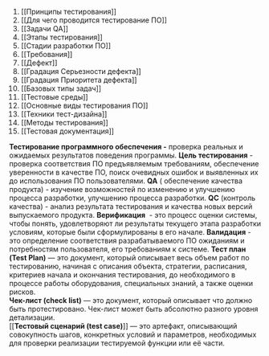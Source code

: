 
1. [[Принципы тестирования]]
2. [[Для чего проводится тестирование ПО]]
3. [[Задачи QA]]
4. [[Этапы тестирования]]
5. [[Стадии разработки ПО]]
6. [[Требования]]
7. [[Дефект]]
8. [[Градация Серьезности дефекта]]
9. [[Градация Приоритета дефекта]]
10. [[Базовых типы задач]]
11. [[Тестовые среды]]
12. [[Основные виды тестирования ПО]]
13. [[Техники тест-дизайна]]
14. [[Методы тестирования]]
15. [[Тестовая документация]]

**Тестирование программного обеспечения -** проверка реальных и ожидаемых  результатов поведения программы.
**Цель тестирования** - проверка соответствия ПО предъявляемым требованиям, обеспечение уверенности в качестве ПО, поиск очевидных ошибок и выявленных их до использования ПО пользователями.
**QA** ( обеспечение качества продукта) - изучение возможностей по изменению и улучшению процесса разработки, улучшению процесса разработки.
**QC** (контроль качества) -  анализ результата тестирования и качества новых версий выпускаемого продукта.
**Верификация**  - это процесс оценки системы, чтобы понять, удовлетворяют ли результаты текущего этапа разработки условиям, которые были сформулированы в его начале.
**Валидация** - это определение соответствия разрабатываемого ПО ожиданиям и потребностям пользователя, его требованиям к системе.
**Тест план (Test Plan)** — это документ, который описывает весь объем работ по тестированию, начиная с описания объекта, стратегии, расписания, критериев начала и окончания тестирования, до необходимого в процессе работы оборудования, специальных знаний, а также оценки рисков.  
**Чек-лист (check list)** — это документ, который описывает что должно быть протестировано. Чек-лист может быть абсолютно разного уровня детализации.  
[[**Тестовый сценарий (test case)**]] — это артефакт, описывающий совокупность шагов, конкретных условий и параметров, необходимых для проверки реализации тестируемой функции или её части.  